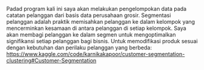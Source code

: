 Padad program kali ini saya akan melakukan pengelompokan data pada catatan pelanggan dari basis data perusahaan grosir. Segmentasi pelanggan adalah praktik memisahkan pelanggan ke dalam kelompok yang mencerminkan kesamaan di antara pelanggan di setiap kelompok. Saya akan membagi pelanggan ke dalam segmen untuk mengoptimalkan signifikansi setiap pelanggan bagi bisnis. Untuk memodifikasi produk sesuai dengan kebutuhan dan perilaku pelanggan yang berbeda:
https://www.kaggle.com/code/karnikakapoor/customer-segmentation-clustering#Customer-Segmentation
